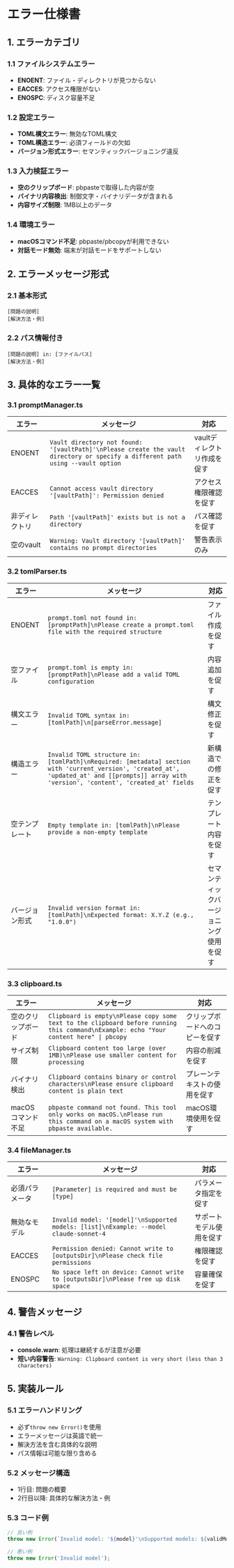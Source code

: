 # エラー仕様書

## 1. エラーカテゴリ

### 1.1 ファイルシステムエラー
- **ENOENT**: ファイル・ディレクトリが見つからない
- **EACCES**: アクセス権限がない
- **ENOSPC**: ディスク容量不足

### 1.2 設定エラー
- **TOML構文エラー**: 無効なTOML構文
- **TOML構造エラー**: 必須フィールドの欠如
- **バージョン形式エラー**: セマンティックバージョニング違反

### 1.3 入力検証エラー
- **空のクリップボード**: pbpasteで取得した内容が空
- **バイナリ内容検出**: 制御文字・バイナリデータが含まれる
- **内容サイズ制限**: 1MB以上のデータ

### 1.4 環境エラー
- **macOSコマンド不足**: pbpaste/pbcopyが利用できない
- **対話モード無効**: 端末が対話モードをサポートしない

## 2. エラーメッセージ形式

### 2.1 基本形式
```
[問題の説明]
[解決方法・例]
```

### 2.2 パス情報付き
```
[問題の説明] in: [ファイルパス]
[解決方法・例]
```

## 3. 具体的なエラー一覧

### 3.1 promptManager.ts
| エラー | メッセージ | 対応 |
|--------|-----------|------|
| ENOENT | `Vault directory not found: '[vaultPath]'\nPlease create the vault directory or specify a different path using --vault option` | vaultディレクトリ作成を促す |
| EACCES | `Cannot access vault directory '[vaultPath]': Permission denied` | アクセス権限確認を促す |
| 非ディレクトリ | `Path '[vaultPath]' exists but is not a directory` | パス確認を促す |
| 空のvault | `Warning: Vault directory '[vaultPath]' contains no prompt directories` | 警告表示のみ |

### 3.2 tomlParser.ts
| エラー | メッセージ | 対応 |
|--------|-----------|------|
| ENOENT | `prompt.toml not found in: [promptPath]\nPlease create a prompt.toml file with the required structure` | ファイル作成を促す |
| 空ファイル | `prompt.toml is empty in: [promptPath]\nPlease add a valid TOML configuration` | 内容追加を促す |
| 構文エラー | `Invalid TOML syntax in: [tomlPath]\n[parseError.message]` | 構文修正を促す |
| 構造エラー | `Invalid TOML structure in: [tomlPath]\nRequired: [metadata] section with 'current_version', 'created_at', 'updated_at' and [[prompts]] array with 'version', 'content', 'created_at' fields` | 新構造での修正を促す |
| 空テンプレート | `Empty template in: [tomlPath]\nPlease provide a non-empty template` | テンプレート内容を促す |
| バージョン形式 | `Invalid version format in: [tomlPath]\nExpected format: X.Y.Z (e.g., "1.0.0")` | セマンティックバージョニング使用を促す |

### 3.3 clipboard.ts
| エラー | メッセージ | 対応 |
|--------|-----------|------|
| 空のクリップボード | `Clipboard is empty\nPlease copy some text to the clipboard before running this command\nExample: echo "Your content here" \| pbcopy` | クリップボードへのコピーを促す |
| サイズ制限 | `Clipboard content too large (over 1MB)\nPlease use smaller content for processing` | 内容の削減を促す |
| バイナリ検出 | `Clipboard contains binary or control characters\nPlease ensure clipboard content is plain text` | プレーンテキストの使用を促す |
| macOSコマンド不足 | `pbpaste command not found. This tool only works on macOS.\nPlease run this command on a macOS system with pbpaste available.` | macOS環境使用を促す |

### 3.4 fileManager.ts
| エラー | メッセージ | 対応 |
|--------|-----------|------|
| 必須パラメータ | `[Parameter] is required and must be [type]` | パラメータ指定を促す |
| 無効なモデル | `Invalid model: '[model]'\nSupported models: [list]\nExample: --model claude-sonnet-4` | サポートモデル使用を促す |
| EACCES | `Permission denied: Cannot write to [outputsDir]\nPlease check file permissions` | 権限確認を促す |
| ENOSPC | `No space left on device: Cannot write to [outputsDir]\nPlease free up disk space` | 容量確保を促す |

## 4. 警告メッセージ

### 4.1 警告レベル
- **console.warn**: 処理は継続するが注意が必要
- **短い内容警告**: `Warning: Clipboard content is very short (less than 3 characters)`

## 5. 実装ルール

### 5.1 エラーハンドリング
- 必ず`throw new Error()`を使用
- エラーメッセージは英語で統一
- 解決方法を含む具体的な説明
- パス情報は可能な限り含める

### 5.2 メッセージ構造
- 1行目: 問題の概要
- 2行目以降: 具体的な解決方法・例

### 5.3 コード例
```typescript
// 良い例
throw new Error(`Invalid model: '${model}'\nSupported models: ${validModels.join(', ')}\nExample: --model claude-sonnet-4`);

// 悪い例
throw new Error('Invalid model');
```